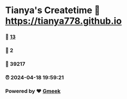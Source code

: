 # Tianya's Createtime :link: https://tianya778.github.io 
### :page_facing_up: [13](https://tianya778.github.io/tag.html) 
### :speech_balloon: 2 
### :hibiscus: 39217 
### :alarm_clock: 2024-04-18 19:59:21 
### Powered by :heart: [Gmeek](https://github.com/Meekdai/Gmeek)
